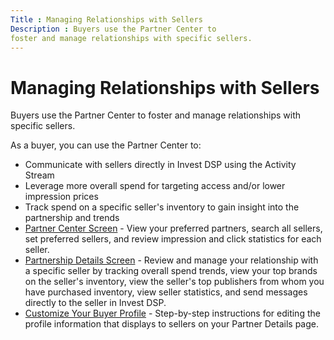 ```yaml
---
Title : Managing Relationships with Sellers
Description : Buyers use the Partner Center to
foster and manage relationships with specific sellers.
---
```



# Managing Relationships with Sellers



Buyers use the Partner Center to
foster and manage relationships with specific sellers.

As a buyer, you can use the Partner
Center to:

- Communicate with sellers directly in Invest
  DSP using the Activity Stream
- Leverage more overall spend for targeting access and/or lower
  impression prices
- Track spend on a specific seller's inventory to gain insight into the
  partnership and trends
- <a href="partner-center-screen-buyer-view.md" class="xref">Partner
  Center Screen</a> - View your preferred partners, search all sellers,
  set preferred sellers, and review impression and click statistics for
  each seller.
- <a href="partnership-details-screen-buyer-view.md"
  class="xref">Partnership Details Screen</a> - Review and manage your
  relationship with a specific seller by tracking overall spend trends,
  view your top brands on the seller's inventory, view the seller's top
  publishers from whom you have purchased inventory, view seller
  statistics, and send messages directly to the seller in
  Invest DSP.
- <a href="customize-your-buyer-profile.md" class="xref">Customize Your
  Buyer Profile</a> - Step-by-step instructions for editing the profile
  information that displays to sellers on your Partner Details page.




